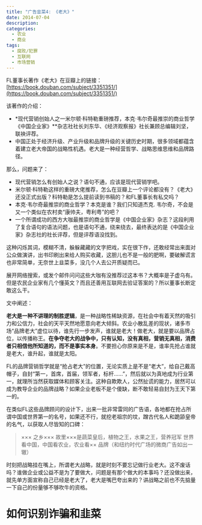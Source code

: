 ```yaml
---
title: "广告韭菜4: 《老大》"
date: 2014-07-04
description: 
categories:
  - 农业
  - 商业
tags:
  - 腐败/犯罪
  - 互联网
  - 市场营销
---
```



FL董事长著作《老大》在豆瓣上的链接：[https://book.douban.com/subject/3351351/](https://book.douban.com/subject/3351351/)

该著作的介绍：

- *现代营销创始人之一米尔顿·科特勒重磅推荐，本克·韦尔奇最推崇的商业哲学《中国企业家》**杂志社社长刘东华、《经济观察报》社长兼顾总编辑刘坚，联袂评荐。
- 中国正处于经济升级、产业升级和品牌升级的关键历史时期，很多领域都蕴含着建立老大帝国的战略性机遇。老大是一种经营哲学、战略思维思维和品牌路径。

那么，问题来了：

- 现代营销怎么有创始人之说？语句不通，应该是现代营销学吧。
- 米尔顿·科特勒这样的重磅大佬推荐，怎么在豆瓣上一个评论都没有？《老大》还没正式出版？科特勒是怎么提前读到书稿的？和FL董事长有私交吗？
- 本克·韦尔奇最推崇的商业哲学？本克是谁？我们只知道杰克. 韦尔奇，不会是又一个类似在农村卖“康帅夫，粤利粤”的吧？
- 一个所谓成功的西方大咖最推崇的商业哲学是《中国企业家》杂志？这段利用了复合语句的语法问题，也是语句不通，绕来绕去，最终表达的是《中国企业家》杂志社的社长评荐，但是评荐语没找到。

这种闪烁其词，模糊不清，躲躲藏藏的文字把戏，实在很下作，还敢经常出来面对公众做演讲，出书印刷出来给人购买收藏，这胆儿也不是一般的肥啊，要破解谎言也非常简单，无奈世上韭菜多，没几个人去公开质疑而已。

展开网络搜索，或发个邮件问问这些大咖有没推荐过这本书？大概率是子虚乌有。但是农民企业家有几个懂英文？而且还善用互联网去验证答案的？所以董事长断定敢这么干。

文中阐述：

**老大是一种不讲理的制胜逻辑**，是一种战略性稀缺资源，在社会中有着天然的吸引力和公信力，社会的天平天然地愿意向老大倾斜。农业小散乱差的现状，诸多市场“品牌老大”虚位以待，谁先行一步发声，谁就是老大！做老大，就是要以品牌占位，以传播称王。**在争夺老大的战争中，只有认知，没有真相，营销无真相，消费者只相信他所知道的，而不是事实本身**。不要担心你原来是不是，谁率先抢占谁就是老大，谁升起，谁就是太阳。

FL的品牌营销哲学就是“抢占老大”的位置，无论实质上是不是“老大”，给自己戴高帽子，自封“第一，首席，首届，领军者，标杆……”，然后就以为真地成为行业第一，就理所当然获取媒体和顾客关注。这种自欺欺人，公然扯谎的能力，居然可以成为教导企业的品牌战略？如果企业老板不是个傻缺，断不敢轻易自封为王天下第一的。

在类似FL这些品牌顾问的设计下，出来一批非常雷同的广告语，各地都在抢占所谓中国或世界第一的名号，如果还不行，就挖老祖宗的坟，蹭古代名人和跪舔皇帝的名气，以获取人尽皆知的口碑：

> ××× 之乡××× 故里×××是蔬菜皇后，植物之王，水果之王，营养冠军
世界看中国，中国看农业，农业看×× 品牌（和纽约时代广场的微商广告如出一辙）
> 

时刻把战略挂在嘴上，所谓老大战略，就是时刻不要忘记做行业老大。这不废话吗？谁做企业或公益不是为了要做大，问题是有那个做大的本事吗？还没做出来，就先单方面宣称自己已经是老大了，老大是嘴巴夸出来的？讲战略之前也不先掂量一下自己的份量够不够吹牛的资格。

# **如何识别诈骗和韭菜**

